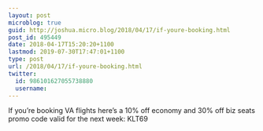 ```yaml
---
layout: post
microblog: true
guid: http://joshua.micro.blog/2018/04/17/if-youre-booking.html
post_id: 495449
date: 2018-04-17T15:20:20+1100
lastmod: 2019-07-30T17:47:01+1100
type: post
url: /2018/04/17/if-youre-booking.html
twitter:
  id: 986101627055738880
  username: 
---
```

If you’re booking VA flights here’s a 10% off economy and 30% off biz seats promo code valid for the next week: KLT69

